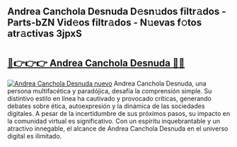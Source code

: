 ## Andrea Canchola Desnuda D𝚎sn𝚞dos filtr𝚊dos - Parts-bZN Vid𝚎os filtr𝚊dos - N𝚞evas f𝚘tos atr𝚊ctivas 3jpxS

# <h2><a href="http://mb1w3sl.tromn.icu/?c=Andrea+Canchola+Desnuda">🔗👉👉👉 Andrea Canchola Desnuda 🔗🔗</a></h2>

[![Andrea Canchola Desnuda nuevo](https://i.imgur.com/pEAQMta.gif)](http://mb1w3sl.tromn.icu/?c=Andrea+Canchola+Desnuda)
Andrea Canchola Desnuda, una persona multifacética y paradójica, desafía la comprensión simple. Su distintivo estilo en línea ha cautivado y provocado críticas, generando debates sobre ética, autoexpresión y la dinámica de las sociedades digitales. A pesar de la incertidumbre de sus próximos pasos, su impacto en la comunidad virtual es significativo. Con un espíritu inquebrantable y un atractivo innegable, el alcance de Andrea Canchola Desnuda en el universo digital es ilimitado.
